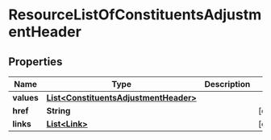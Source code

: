 

# ResourceListOfConstituentsAdjustmentHeader

## Properties

Name | Type | Description | Notes
------------ | ------------- | ------------- | -------------
**values** | [**List&lt;ConstituentsAdjustmentHeader&gt;**](ConstituentsAdjustmentHeader.md) |  | 
**href** | **String** |  |  [optional]
**links** | [**List&lt;Link&gt;**](Link.md) |  |  [optional]




